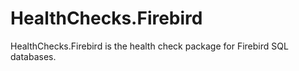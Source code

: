﻿# HealthChecks.Firebird

HealthChecks.Firebird is the health check package for Firebird SQL databases.